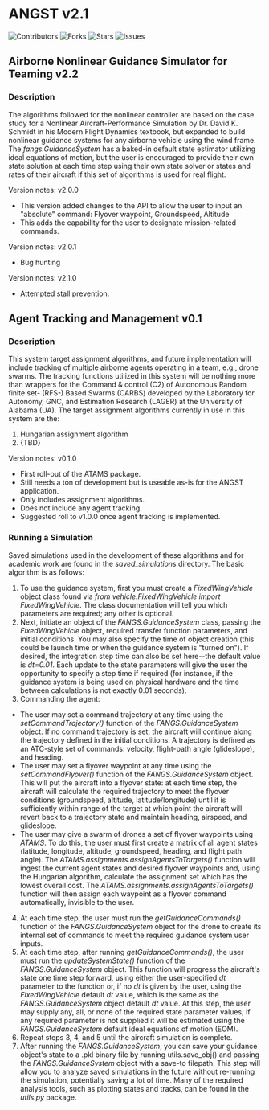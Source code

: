 # ANGST v2.1

<!-- <a href="https://join.slack.com/t/ngc-goz8665/shared_invite/zt-r01kumfq-dQUT3c95BxEP_fnk4yJFfQ">
<img alt="Join us on Slack" src="https://raw.githubusercontent.com/netlify/netlify-cms/master/website/static/img/slack.png" width="165"/>
</a> -->

![Contributors](https://img.shields.io/github/contributors/ahspringer/FANGS?style=plastic)
![Forks](https://img.shields.io/github/forks/ahspringer/FANGS?style=plastic)
![Stars](https://img.shields.io/github/stars/ahspringer/FANGS?style=plastic)
![Issues](https://img.shields.io/github/issues/ahspringer/FANGS?style=plastic)

## Airborne Nonlinear Guidance Simulator for Teaming v2.2

### Description

The algorithms followed for the nonlinear controller are based on the case study for a Nonlinear Aircraft-Performance Simulation by Dr. David K. Schmidt in his Modern Flight Dynamics textbook, but expanded to build nonlinear guidance systems for any airborne vehicle using the wind frame. The _fangs.GuidanceSystem_ has a baked-in default state estimator utilizing ideal equations of motion, but the user is encouraged to provide their own state solution at each time step using their own state solver or states and rates of their aircraft if this set of algorithms is used for real flight.

Version notes: v2.0.0
- This version added changes to the API to allow the user to input an "absolute" command: Flyover waypoint, Groundspeed, Altitude
- This adds the capability for the user to designate mission-related commands.

Version notes: v2.0.1
- Bug hunting

Version notes: v2.1.0
- Attempted stall prevention.

## Agent Tracking and Management v0.1

### Description

This system target assignment algorithms, and future implementation will include tracking of multiple airborne agents operating in a team, e.g., drone swarms. The tracking functions utilized in this system will be nothing more than wrappers for the Command & control (C2) of Autonomous Random finite set- (RFS-) Based Swarms (CARBS) developed by the Laboratory for Autonomy, GNC,
and Estimation Research (LAGER) at the University of Alabama (UA). The target assignment algorithms currently in use in this system are the:
1. Hungarian assignment algorithm
2. {TBD}

Version notes: v0.1.0
- First roll-out of the ATAMS package.
- Still needs a ton of development but is useable as-is for the ANGST application.
- Only includes assignment algorithms.
- Does not include any agent tracking.
- Suggested roll to v1.0.0 once agent tracking is implemented.

### Running a Simulation

Saved simulations used in the development of these algorithms and for academic work are found in the *saved_simulations* directory. The basic algorithm is as follows:

1. To use the guidance system, first you must create a _FixedWingVehicle_ object class found via _from vehicle.FixedWingVehicle import FixedWingVehicle_. The class documentation will tell you which parameters are required; any other is optional.
2. Next, initiate an object of the _FANGS.GuidanceSystem_ class, passing the _FixedWingVehicle_ object, required transfer function parameters, and initial conditions. You may also specify the time of object creation (this could be launch time or when the guidance system is "turned on"). If desired, the integration step time can also be set here--the default value is _dt=0.01_. Each update to the state parameters will give the user the opportunity to specify a step time if required (for instance, if the guidance system is being used on physical hardware and the time between calculations is not exactly 0.01 seconds).
3. Commanding the agent:
- The user may set a command trajectory at any time using the _setCommandTrajectory()_ function of the _FANGS.GuidanceSystem_ object. If no command trajectory is set, the aircraft will continue along the trajectory defined in the initial conditions. A trajectory is defined as an ATC-style set of commands: velocity, flight-path angle (glideslope), and heading.
- The user may set a flyover waypoint at any time using the _setCommandFlyover()_ function of the _FANGS.GuidanceSystem_ object. This will put the aircraft into a flyover state: at each time step, the aircraft will calculate the required trajectory to meet the flyover conditions (groundspeed, altitude, latitude/longitude) until it is sufficiently within range of the target at which point the aircraft will revert back to a trajectory state and maintain heading, airspeed, and glideslope.
- The user may give a swarm of drones a set of flyover waypoints using _ATAMS_. To do this, the user must first create a matrix of all agent states (latitude, longitude, altitude, groundspeed, heading, and flight path angle). The _ATAMS.assignments.assignAgentsToTargets()_ function will ingest the current agent states and desired flyover waypoints and, using the Hungarian algorithm, calculate the assignment set which has the lowest overall cost. The _ATAMS.assignments.assignAgentsToTargets()_ function will then assign each waypoint as a flyover command automatically, invisible to the user.
4. At each time step, the user must run the _getGuidanceCommands()_ function of the _FANGS.GuidanceSystem_ object for the drone to create its internal set of commands to meet the required guidance system user inputs.
5. At each time step, after running _getGuidanceCommands()_, the user must run the _updateSystemState()_ function of the _FANGS.GuidanceSystem_ object. This function will progress the aircraft's state one time step forward, using either the user-specified _dt_ parameter to the function or, if no _dt_ is given by the user, using the _FixedWingVehicle_ default _dt_ value, which is the same as the _FANGS.GuidanceSystem_ object default _dt_ value. At this step, the user may supply any, all, or none of the required state parameter values; if any required parameter is not supplied it will be estimated using the _FANGS.GuidanceSystem_ default ideal equations of motion (EOM).
6. Repeat steps 3, 4, and 5 until the aircraft simulation is complete.
7. After running the _FANGS.GuidanceSystem_, you can save your guidance object's state to a .pkl binary file by running utils.save_obj() and passing the _FANGS.GuidanceSystem_ object with a save-to filepath. This step will allow you to analyze saved simulations in the future without re-running the simulation, potentially saving a lot of time. Many of the required analysis tools, such as plotting states and tracks, can be found in the _utils.py_ package.
